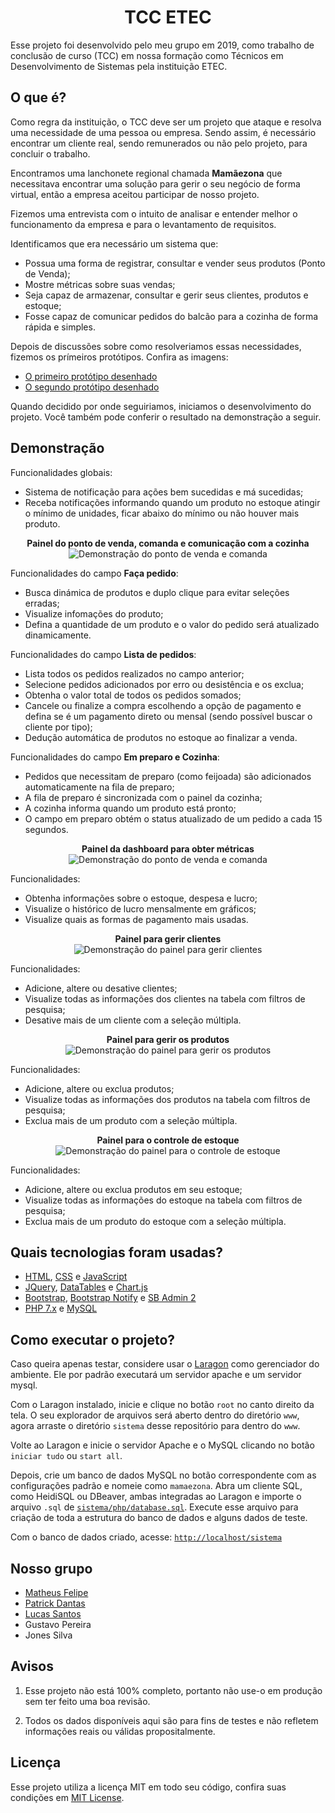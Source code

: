 <h1 align="center">TCC ETEC</h1>

Esse projeto foi desenvolvido pelo meu grupo em 2019, como trabalho de conclusão de curso (TCC) em nossa formação como Técnicos em Desenvolvimento de Sistemas pela instituição ETEC.


## O que é?

Como regra da instituição, o TCC deve ser um projeto que ataque e resolva uma necessidade de uma pessoa ou empresa. Sendo assim, é necessário encontrar um cliente real, sendo remunerados ou não pelo projeto, para concluir o trabalho.

Encontramos uma lanchonete regional chamada **Mamãezona** que necessitava encontrar uma solução para gerir o seu negócio de forma virtual, então a empresa aceitou participar de nosso projeto.

Fizemos uma entrevista com o intuito de analisar e entender melhor o funcionamento da empresa e para o levantamento de requisitos.

Identificamos que era necessário um sistema que:

- Possua uma forma de registrar, consultar e vender seus produtos (Ponto de Venda);
- Mostre métricas sobre suas vendas;
- Seja capaz de armazenar, consultar e gerir seus clientes, produtos e estoque;
- Fosse capaz de comunicar pedidos do balcão para a cozinha de forma rápida e simples.

Depois de discussões sobre como resolveriamos essas necessidades, fizemos os prímeiros protótipos. Confira as imagens:

- [O primeiro protótipo desenhado](./prototipo/v1/)
- [O segundo protótipo desenhado](./prototipo/v2/)

Quando decidido por onde seguiriamos, iniciamos o desenvolvimento do projeto. Você também pode conferir o resultado na demonstração a seguir.


## Demonstração

Funcionalidades globais:
- Sistema de notificação para ações bem sucedidas e má sucedidas;
- Receba notificações informando quando um produto no estoque atingir o mínimo de unidades, ficar abaixo do mínimo ou não houver mais produto.

<p align="center">
  <strong>Painel do ponto de venda, comanda e comunicação com a cozinha</strong> <br />
  <img src="./demo/venda.gif" alt="Demonstração do ponto de venda e comanda" />
</p>

Funcionalidades do campo **Faça pedido**:
- Busca dinámica de produtos e duplo clique para evitar seleções erradas;
- Visualize infomações do produto;
- Defina a quantidade de um produto e o valor do pedido será atualizado dinamicamente.

Funcionalidades do campo **Lista de pedidos**:
- Lista todos os pedidos realizados no campo anterior;
- Selecione pedidos adicionados por erro ou desistência e os exclua;
- Obtenha o valor total de todos os pedidos somados;
- Cancele ou finalize a compra escolhendo a opção de pagamento e defina se é um pagamento direto ou mensal (sendo possível buscar o cliente por tipo);
- Dedução automática de produtos no estoque ao finalizar a venda.

Funcionalidades do campo **Em preparo e Cozinha**:
- Pedidos que necessitam de preparo (como feijoada) são adicionados automaticamente na fila de preparo;
- A fila de preparo é sincronizada com o painel da cozinha;
- A cozinha informa quando um produto está pronto;
- O campo em preparo obtém o status atualizado de um pedido a cada 15 segundos.

<p align="center">
  <strong>Painel da dashboard para obter métricas</strong> <br />
  <img src="./demo/dash.gif" alt="Demonstração do ponto de venda e comanda" />
</p>

Funcionalidades:
- Obtenha informações sobre o estoque, despesa e lucro;
- Visualize o histórico de lucro mensalmente em gráficos;
- Visualize quais as formas de pagamento mais usadas.

<p align="center">
  <strong>Painel para gerir clientes</strong> <br />
  <img src="./demo/cliente.gif" alt="Demonstração do painel para gerir clientes" />
</p>

Funcionalidades:
- Adicione, altere ou desative clientes;
- Visualize todas as informações dos clientes na tabela com filtros de pesquisa;
- Desative mais de um cliente com a seleção múltipla.

<p align="center">
  <strong>Painel para gerir os produtos</strong> <br />
  <img src="./demo/produto.gif" alt="Demonstração do painel para gerir os produtos" />
</p>

Funcionalidades:
- Adicione, altere ou exclua produtos;
- Visualize todas as informações dos produtos na tabela com filtros de pesquisa;
- Exclua mais de um produto com a seleção múltipla.

<p align="center">
  <strong>Painel para o controle de estoque</strong> <br />
  <img src="./demo/estoque.gif" alt="Demonstração do painel para o controle de estoque" />
</p>

Funcionalidades:
- Adicione, altere ou exclua produtos em seu estoque;
- Visualize todas as informações do estoque na tabela com filtros de pesquisa;
- Exclua mais de um produto do estoque com a seleção múltipla.


## Quais tecnologias foram usadas?

- [HTML](https://developer.mozilla.org/pt-BR/docs/Web/HTML), [CSS](https://developer.mozilla.org/pt-BR/docs/Web/CSS) e [JavaScript](https://developer.mozilla.org/pt-BR/docs/Web/JavaScript)
- [JQuery](https://jquery.com/), [DataTables](https://datatables.net/) e [Chart.js](https://www.chartjs.org/)
- [Bootstrap](https://getbootstrap.com/), [Bootstrap Notify](https://github.com/mouse0270/bootstrap-notify) e [SB Admin 2](https://github.com/StartBootstrap/startbootstrap-sb-admin-2)
- [PHP 7.x](https://www.php.net/) e [MySQL](https://www.mysql.com/)


## Como executar o projeto?

Caso queira apenas testar, considere usar o [Laragon](https://laragon.org/) como gerenciador do ambiente. Ele por padrão executará um servidor apache e um servidor mysql.

Com o Laragon instalado, inicie e clique no botão `root` no canto direito da tela. O seu explorador de arquivos será aberto dentro do diretório `www`, agora arraste o diretório `sistema` desse repositório para dentro do `www`.

Volte ao Laragon e inicie o servidor Apache e o MySQL clicando no botão `iniciar tudo` ou `start all`.

Depois, crie um banco de dados MySQL no botão correspondente com as configurações padrão e nomeie como `mamaezona`. Abra um cliente SQL, como HeidiSQL ou DBeaver, ambas integradas ao Laragon e importe o arquivo `.sql` de [`sistema/php/database.sql`](./sistema/php/database.sql). Execute esse arquivo para criação de toda a estrutura do banco de dados e alguns dados de teste.

Com o banco de dados criado, acesse: [`http://localhost/sistema`](http://localhost/sistema)


## Nosso grupo

- [Matheus Felipe](https://github.com/matheusfelipeog)
- [Patrick Dantas](https://github.com/Akatsushiro)
- [Lucas Santos](https://github.com/lucassep)
- Gustavo Pereira
- Jones Silva


## Avisos

1. Esse projeto não está 100% completo, portanto não use-o em produção sem ter feito uma boa revisão.

2. Todos os dados disponíveis aqui são para fins de testes e não refletem informações reais ou válidas propositalmente.


## Licença

Esse projeto utiliza a licença MIT em todo seu código, confira suas condições em [MIT License](./LICENSE).
